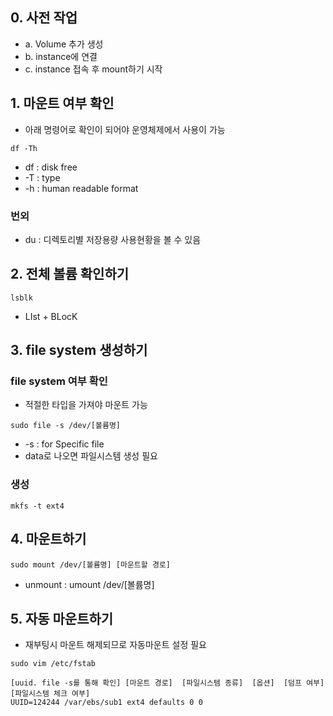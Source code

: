 ## 0. 사전 작업
- a. Volume 추가 생성
- b. instance에 연결
- c. instance 접속 후 mount하기 시작

## 1. 마운트 여부 확인
- 아래 명령어로 확인이 되어야 운영체제에서 사용이 가능
```
df -Th
```
- df : disk free
- -T : type
- -h : human readable format

### 번외
- du : 디렉토리별 저장용량 사용현황을 볼 수 있음

## 2. 전체 볼륨 확인하기
```
lsblk
```
- LIst + BLocK

## 3. file system 생성하기
### file system 여부 확인
- 적절한 타입을 가져야 마운트 가능
```
sudo file -s /dev/[볼륨명]
```
- -s : for Specific file
- data로 나오면 파일시스템 생성 필요


### 생성
```
mkfs -t ext4
```

## 4. 마운트하기
```
sudo mount /dev/[볼륨명] [마운트할 경로]
```
- unmount : umount /dev/[볼륨명]

## 5. 자동 마운트하기
- 재부팅시 마운트 해제되므로 자동마운트 설정 필요
```
sudo vim /etc/fstab
```

```
[uuid. file -s를 통해 확인] [마운트 경로]  [파일시스템 종류]  [옵션]  [덤프 여부] [파일시스템 체크 여부]
UUID=124244 /var/ebs/sub1 ext4 defaults 0 0
```
